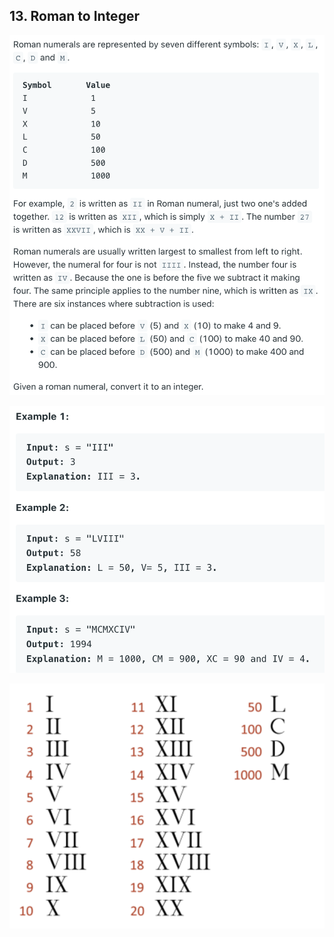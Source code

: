 ## 13. Roman to Integer
![](img/2022-05-08-11-28-21.png)

![](img/2022-05-08-11-28-32.png)

![](img/2022-05-08-11-51-20.png)

